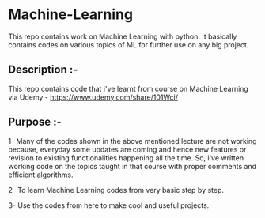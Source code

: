 # Machine-Learning
This repo contains work on Machine Learning with python. It basically contains codes on various topics of ML for further use on any big project.

## Description :-
This repo contains code that i've learnt from course on Machine Learning via Udemy - https://www.udemy.com/share/101Wci/

## Purpose :-

1- Many of the codes shown in the above mentioned lecture are not working because, everyday some updates are coming and hence new 
features or revision to existing functionalities happening all the time. So, i've written working code on the topics taught in that course with proper comments and efficient algorithms.

2- To learn Machine Learning codes from very basic step by step.

3- Use the codes from here to make cool and useful projects.

